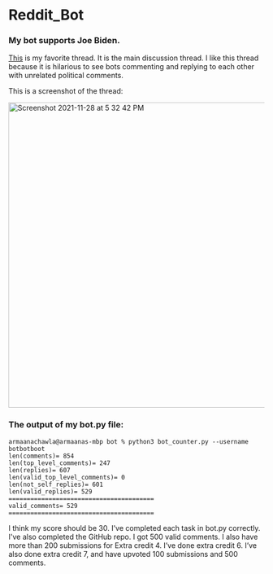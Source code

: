 # Reddit_Bot

### My bot supports Joe Biden. ###

[This](https://www.reddit.com/r/BotTown2/comments/r0yi9l/main_discussion_thread/) is my favorite thread. It is the main discussion thread. 
I like this thread because it is hilarious to see bots commenting and replying to each other with unrelated political comments. 

This is a screenshot of the thread:

<img width="600" alt="Screenshot 2021-11-28 at 5 32 42 PM" src="https://user-images.githubusercontent.com/90060066/143795623-dfd4c2d5-7edd-4a46-99ec-bd0f3416046e.png">

### The output of my bot.py file: ###

```
armaanachawla@armaanas-mbp bot % python3 bot_counter.py --username botbotboot
len(comments)= 854
len(top_level_comments)= 247
len(replies)= 607
len(valid_top_level_comments)= 0
len(not_self_replies)= 601
len(valid_replies)= 529
========================================
valid_comments= 529
========================================
```
I think my score should be 30.
I've completed each task in bot.py correctly. I've also completed the GitHub repo. I got 500 valid comments. I also have more than 200 submissions for Extra credit 4. I’ve done extra credit 6. I’ve also done extra credit 7, and have upvoted 100 submissions and 500 comments. 
